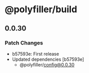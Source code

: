 # @polyfiller/build

## 0.0.30
### Patch Changes

- b57593e: First release
- Updated dependencies [b57593e]
  - @polyfiller/config@0.0.30
